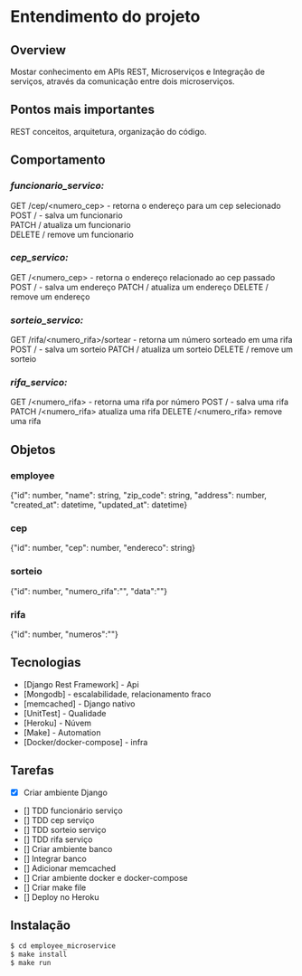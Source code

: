 # Entendimento do projeto

## Overview

Mostar conhecimento em APIs REST, Microserviços e Integração de serviços, através da comunicação entre dois microserviços.

## Pontos mais importantes

REST conceitos, arquitetura, organização do código.

## Comportamento

### *funcionario_servico:*


GET /cep/<numero_cep> - retorna o endereço para um cep selecionado
POST / - salva um funcionario  
PATCH /<id> atualiza um funcionario  
DELETE /<id> remove um funcionario  

### *cep_servico:*

GET /<numero_cep> - retorna o endereço relacionado ao cep passado
POST / - salva um endereço
PATCH /<id> atualiza um endereço
DELETE /<id> remove um endereço

### *sorteio_servico:*

GET /rifa/<numero_rifa>/sortear - retorna um número sorteado em uma rifa
POST / - salva um sorteio
PATCH /<id> atualiza um sorteio
DELETE /<id> remove um sorteio

### *rifa_servico:*

GET /<numero_rifa> - retorna uma rifa por número
POST / - salva uma rifa
PATCH /<numero_rifa> atualiza uma rifa
DELETE /<numero_rifa> remove uma rifa

## Objetos

### employee
{"id": number, "name": string, "zip_code": string, "address": number, "created_at": datetime, "updated_at": datetime}

### cep
{"id": number, "cep": number, "endereco": string}

### sorteio
{"id": number, "numero_rifa":"", "data":""}

### rifa
{"id": number, "numeros":""}

## Tecnologias
  * [Django Rest Framework] - Api
  * [Mongodb] - escalabilidade, relacionamento fraco
  * [memcached] - Django nativo
  * [UnitTest] - Qualidade
  * [Heroku] - Núvem
  * [Make] - Automation
  * [Docker/docker-compose] - infra

## Tarefas

  - [x] Criar ambiente Django
  - [] TDD funcionário serviço
  - [] TDD cep serviço
  - [] TDD sorteio serviço
  - [] TDD rifa serviço
  - [] Criar ambiente banco
  - [] Integrar banco
  - [] Adicionar memcached
  - [] Criar ambiente docker e docker-compose
  - [] Criar make file
  - [] Deploy no Heroku


## Instalação

```sh
$ cd employee_microservice
$ make install
$ make run
```